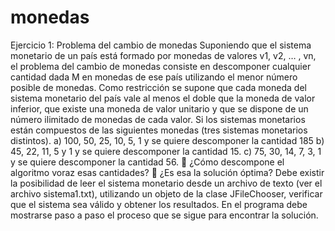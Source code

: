 # monedas

Ejercicio 1: Problema del cambio de monedas
Suponiendo que el sistema monetario de un país está formado por monedas de valores v1, v2,
… , vn, el problema del cambio de monedas consiste en descomponer cualquier cantidad dada
M en monedas de ese país utilizando el menor número posible de monedas.
Como restricción se supone que cada moneda del sistema monetario del país vale al menos el
doble que la moneda de valor inferior, que existe una moneda de valor unitario y que se
dispone de un número ilimitado de monedas de cada valor.
Si los sistemas monetarios están compuestos de las siguientes monedas (tres sistemas
monetarios distintos).
a) 100, 50, 25, 10, 5, 1 y se quiere descomponer la cantidad 185
b) 45, 22, 11, 5 y 1 y se quiere descomponer la cantidad 15.
c) 75, 30, 14, 7, 3, 1 y se quiere descomponer la cantidad 56.
 ¿Cómo descompone el algoritmo voraz esas cantidades?
 ¿Es esa la solución óptima?
Debe existir la posibilidad de leer el sistema monetario desde un archivo de
texto (ver el archivo sistema1.txt), utilizando un objeto de la clase
JFileChooser, verificar que el sistema sea válido y obtener los resultados.
En el programa debe mostrarse paso a paso el proceso que se sigue para encontrar la
solución.
